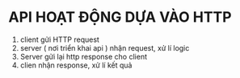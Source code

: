 # API HOẠT ĐỘNG DỰA VÀO HTTP

1. client gửi HTTP request
2. server  ( nơi triển khai api ) nhận request, xử lí logic
3. Server gửi lại http response cho client 
4. clien nhận response, xử lí kết quả